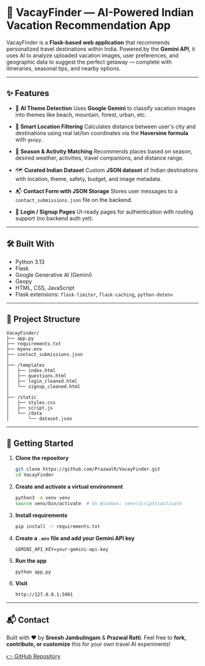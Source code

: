 # 🌴 VacayFinder — AI-Powered Indian Vacation Recommendation App

VacayFinder is a **Flask-based web application** that recommends personalized travel destinations within India. Powered by the **Gemini API**, it uses AI to analyze uploaded vacation images, user preferences, and geographic data to suggest the perfect getaway — complete with itineraries, seasonal tips, and nearby options.

---

## ✨ Features

* 🧠 **AI Theme Detection**
  Uses **Google Gemini** to classify vacation images into themes like beach, mountain, forest, urban, etc.

* 📍 **Smart Location Filtering**
  Calculates distance between user's city and destinations using real lat/lon coordinates via the **Haversine formula** with `geopy`.

* 🧭 **Season & Activity Matching**
  Recommends places based on season, desired weather, activities, travel companions, and distance range.

* 🗺️ **Curated Indian Dataset**
  Custom **JSON dataset** of Indian destinations with location, theme, safety, budget, and image metadata.

* 📬 **Contact Form with JSON Storage**
  Stores user messages to a `contact_submissions.json` file on the backend.

* 🔐 **Login / Signup Pages**
  UI-ready pages for authentication with routing support (no backend auth yet).

---

## 🛠 Built With

* Python 3.13
* Flask
* Google Generative AI (Gemini)
* Geopy
* HTML, CSS, JavaScript
* Flask extensions: `flask-limiter`, `flask-caching`, `python-dotenv`

---

## 📂 Project Structure

```
VacayFinder/
├── app.py
├── requirements.txt
├── myenv.env
├── contact_submissions.json
│
├── /templates
│   ├── index.html
│   ├── questions.html
│   ├── login_cleaned.html
│   └── signup_cleaned.html
│
├── /static
│   ├── styles.css
│   ├── script.js
│   └── /data
│       └── dataset.json
```

---

## 🚀 Getting Started

1. **Clone the repository**

   ```bash
   git clone https://github.com/PrazwalR/VacayFinder.git
   cd VacayFinder
   ```

2. **Create and activate a virtual environment**

   ```bash
   python3 -m venv venv
   source venv/bin/activate  # On Windows: venv\Scripts\activate
   ```

3. **Install requirements**

   ```bash
   pip install -r requirements.txt
   ```

4. **Create a `.env` file and add your Gemini API key**

   ```
   GEMINI_API_KEY=your-gemini-api-key
   ```

5. **Run the app**

   ```bash
   python app.py
   ```

6. **Visit**

   ```
   http://127.0.0.1:5001
   ```

---

## 📬 Contact

Built with ❤️ by **Sreesh Jambulingam** & **Prazwal Ratti**.
Feel free to **fork, contribute, or customize** this for your own travel AI experiments!

[👉 GitHub Repository](https://github.com/PrazwalR)
